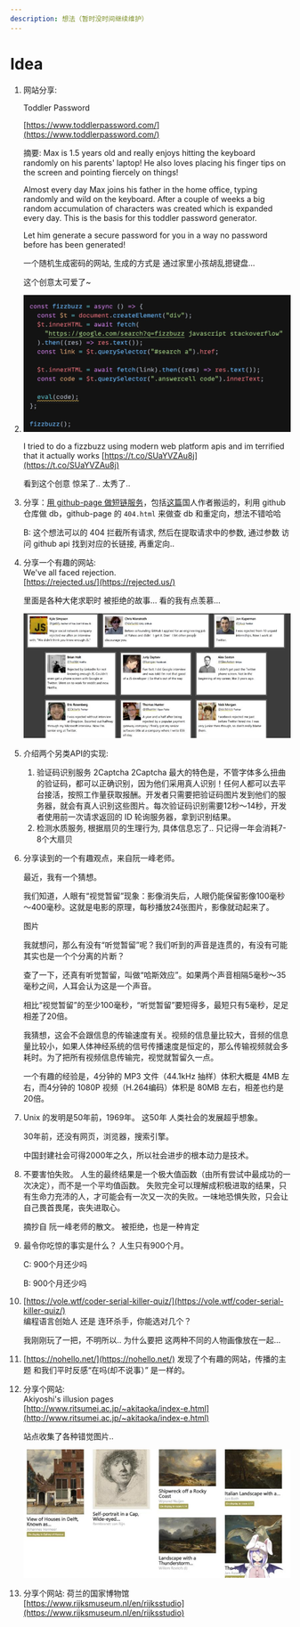 ```yaml
---
description: 想法（暂时没时间继续维护）
---
```


# Idea

1. 网站分享:

   Toddler Password

   [https://www.toddlerpassword.com/](https://www.toddlerpassword.com/)

   摘要: Max is 1.5 years old and really enjoys hitting the keyboard randomly on his parents' laptop! He also loves placing his finger tips on the screen and pointing fiercely on things!

   Almost every day Max joins his father in the home office, typing randomly and wild on the keyboard. After a couple of weeks a big random accumulation of characters was created which is expanded every day. This is the basis for this toddler password generator.

   Let him generate a secure password for you in a way no password before has been generated!

   一个随机生成密码的网站, 生成的方式是 通过家里小孩胡乱摁键盘...

   这个创意太可爱了~

2. ![image-20201224233022166](../.gitbook/assets/image-20201224233022166%20%281%29.png)

   I tried to do a fizzbuzz using modern web platform apis and im terrified that it actually works [https://t.co/SUaYVZAu8j](https://t.co/SUaYVZAu8j)

   看到这个创意 惊呆了.. 太秀了..

3. 分享：[用 github-page 做短链服务](https://github.com/nelsontky/gh-pages-url-shortener)，包括[这篇](https://zhuanlan.zhihu.com/p/339832422)国人作者搬运的，利用 github 仓库做 db，github-page 的 `404.html` 来做查 db 和重定向，想法不错哈哈

   B: 这个想法可以的 404 拦截所有请求, 然后在提取请求中的参数, 通过参数 访问 github api 找到对应的长链接, 再重定向..

4. 分享一个有趣的网站:   
   We've all faced rejection.   
   [https://rejected.us/](https://rejected.us/)

   里面是各种大佬求职时 被拒绝的故事... 看的我有点羡慕...

   ![image-20210118000244962](../.gitbook/assets/image-20210118000211510.png)

5. 介绍两个另类API的实现:
   1. 验证码识别服务 2Captcha 2Captcha 最大的特色是，不管字体多么扭曲的验证码，都可以正确识别，因为他们采用真人识别！任何人都可以去平台接活，按照工作量获取报酬。开发者只需要把验证码图片发到他们的服务器，就会有真人识别这些图片。每次验证码识别需要12秒～14秒，开发者使用前一次请求返回的 ID 轮询服务器，拿到识别结果。
   2. 检测水质服务, 根据扇贝的生理行为, 具体信息忘了.. 只记得一年会消耗7-8个大扇贝
6. 分享读到的一个有趣观点，来自阮一峰老师。

   最近，我有一个猜想。

   我们知道，人眼有“视觉暂留”现象：影像消失后，人眼仍能保留影像100毫秒～400毫秒。这就是电影的原理，每秒播放24张图片，影像就动起来了。

   图片

   我就想问，那么有没有“听觉暂留”呢？我们听到的声音是连贯的，有没有可能其实也是一个个分离的片断？

   查了一下，还真有听觉暂留，叫做“哈斯效应”。如果两个声音相隔5毫秒～35毫秒之间，人耳会认为这是一个声音。

   相比“视觉暂留”的至少100毫秒，“听觉暂留”要短得多，最短只有5毫秒，足足相差了20倍。

   我猜想，这会不会跟信息的传输速度有关。视频的信息量比较大，音频的信息量比较小，如果人体神经系统的信号传播速度是恒定的，那么传输视频就会多耗时。为了把所有视频信息传输完，视觉就暂留久一点。

   一个有趣的经验是，4分钟的 MP3 文件（44.1kHz 抽样）体积大概是 4MB 左右，而4分钟的 1080P 视频（H.264编码）体积是 80MB 左右，相差也约是20倍。

7. Unix 的发明是50年前，1969年。 这50年 人类社会的发展超乎想象。

   30年前，还没有网页，浏览器，搜索引擎。

   中国封建社会可得2000年之久，所以社会进步的根本动力是技术。

8. 不要害怕失败。 人生的最终结果是一个极大值函数（由所有尝试中最成功的一次决定），而不是一个平均值函数。 失败完全可以理解成积极进取的结果，只有生命力充沛的人，才可能会有一次又一次的失败。一味地恐惧失败，只会让自己畏首畏尾，丧失进取心。

   摘抄自 阮一峰老师的散文。 被拒绝，也是一种肯定

9. 最令你吃惊的事实是什么？ 人生只有900个月。

   C: 900个月还少吗

   B: 900个月还少吗

10. [https://vole.wtf/coder-serial-killer-quiz/](https://vole.wtf/coder-serial-killer-quiz/)   
    编程语言创始人 还是 连环杀手，你能选对几个？

    我刚刚玩了一把，不明所以.. 为什么要把 这两种不同的人物画像放在一起…

11. [https://nohello.net/](https://nohello.net/)  发现了个有趣的网站，传播的主题 和我们平时反感“在吗\(却不说事）” 是一样的。
12. 分享个网站:   
    Akiyoshi's illusion pages   
    [http://www.ritsumei.ac.jp/~akitaoka/index-e.html](http://www.ritsumei.ac.jp/~akitaoka/index-e.html)

    站点收集了各种错觉图片..

    ![image-20210206221907253](../.gitbook/assets/image-20210206221923709.png)

13. 分享个网站:  荷兰的国家博物馆  [https://www.rijksmuseum.nl/en/rijksstudio](https://www.rijksmuseum.nl/en/rijksstudio)

